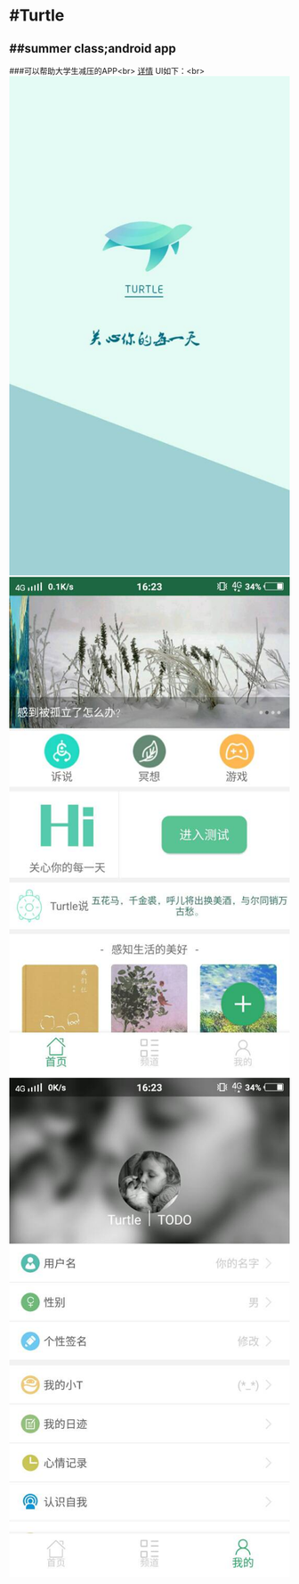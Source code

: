 #Turtle
=
##summer class;android app
-
###可以帮助大学生减压的APP\<br>
[详情](https://youtu.be/DTTKaovTD78)
UI如下：\<br>
![Image text](https://github.com/bigtoma/Turtle/blob/master/Demo/welcome.jpg)
![homepage](https://github.com/bigtoma/Turtle/blob/master/Demo/homepage.jpg)
![Image text](https://github.com/bigtoma/Turtle/blob/master/Demo/mycenter.jpg)


